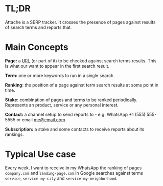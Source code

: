 # TL;DR

Attache is a SERP tracker. It crosses the presence of pages against results of search terms and reports that.

# Main Concepts

**Page:** a [URL](https://en.wikipedia.org/wiki/URL) (or part of it) to be checked against search terms results. This is what our want to appear in the first search result.

**Term:** one or more keywords to run in a single search.

**Ranking:** the position of a page against term search results at some point in time.

**Stake:** combination of pages and terms to be ranked periodically. Represents an product, service or any personal interest.

**Contact:** a channel setup to send reports to - e.g: WhatsApp +1 (555) 555-5555 or email me@email.com.

**Subscription:** a stake and some contacts to receive reports about its rankings.

# Typical Use case

Every week, I want to receive in my WhatsApp the ranking of pages `company.com` and `landing-page.com` in Google searches against terms `service`, `service my-city` and `service my-neighborhood`.
